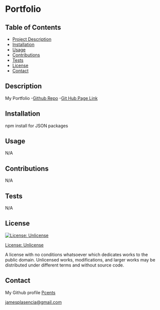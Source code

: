# Portfolio

## Table of Contents

- [Project Description](#description)
- [Installation](#installation)
- [Usage](#usage)
- [Contributions](#contributions)
- [Tests](#tests)
- [License](#license)
- [Contact](#contact)

## Description

My Portfolio -[Github Repo](https://github.com/Pcents/Portfolio) -[Git Hub Page Link](https://pcents.github.io/Portfolio/)

## Installation

npm install for JSON packages

## Usage

N/A

## Contributions

N/A

## Tests

N/A

## License

[![License: Unlicense](https://img.shields.io/badge/license-Unlicense-blue.svg)](http://unlicense.org/)

[License: Unlicense](http://unlicense.org/)

A license with no conditions whatsoever which dedicates works to the public domain. Unlicensed works, modifications, and larger works may be distributed under different terms and without source code.

## Contact

My Github profile [Pcents](https://github.com/Pcents)

jamesplasencia@gmail.com
